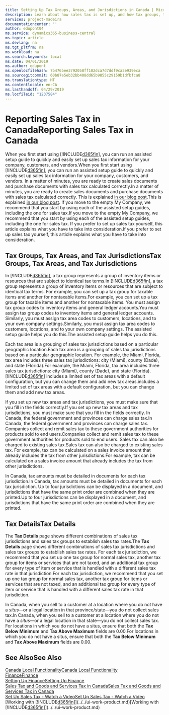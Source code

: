 ```yaml
---
title: Setting Up Tax Groups, Areas, and Jurisdictions in Canada | Microsoft Docs
description: Learn about how sales tax is set up, and how tax groups, tax areas (states, counties, cities, and localities), tax jurisdictions, and tax details work.
services: project-madeira
documentationcenter: ''
author: edupont04
ms.service: dynamics365-business-central
ms.topic: article
ms.devlang: na
ms.tgt_pltfrm: na
ms.workload: na
ms.search.keywords: local
ms.date: 04/01/2019
ms.author: edupont
ms.openlocfilehash: 7b476bee3792058ff102dca7d7ddf9ca3e939eca
ms.sourcegitcommit: 60b87e5eb32bb408dd65b9855c29159b1dfbfca8
ms.translationtype: HT
ms.contentlocale: en-CA
ms.lasthandoff: 04/29/2019
ms.locfileid: "1237584"
---
```

# <a name="reporting-sales-tax-in-canada"></a><span data-ttu-id="5d0ba-103">Reporting Sales Tax in Canada</span><span class="sxs-lookup"><span data-stu-id="5d0ba-103">Reporting Sales Tax in Canada</span></span>
<span data-ttu-id="5d0ba-104">When you first start using [!INCLUDE[d365fin](../../includes/d365fin_md.md)], you can run an assisted setup guide to quickly and easily set up sales tax information for your company, customers, and vendors.</span><span class="sxs-lookup"><span data-stu-id="5d0ba-104">When you first start using [!INCLUDE[d365fin](../../includes/d365fin_md.md)], you can run an assisted setup guide to quickly and easily set up sales tax information for your company, customers, and vendors.</span></span> <span data-ttu-id="5d0ba-105">In a matter of minutes, you are ready to create sales documents and purchase documents with sales tax calculated correctly.</span><span class="sxs-lookup"><span data-stu-id="5d0ba-105">In a matter of minutes, you are ready to create sales documents and purchase documents with sales tax calculated correctly.</span></span> <span data-ttu-id="5d0ba-106">This is explained [in our blog post](https://madeira.microsoft.com/blog/sales-tax-setup-made-easy).</span><span class="sxs-lookup"><span data-stu-id="5d0ba-106">This is explained [in our blog post](https://madeira.microsoft.com/blog/sales-tax-setup-made-easy).</span></span>
<span data-ttu-id="5d0ba-107">If you move to the empty My Company, we recommend that you start by using each of the assisted setup guides, including the one for sales tax.</span><span class="sxs-lookup"><span data-stu-id="5d0ba-107">If you move to the empty My Company, we recommend that you start by using each of the assisted setup guides, including the one for sales tax.</span></span> <span data-ttu-id="5d0ba-108">If you prefer to set up sales tax yourself, this article explains what you have to take into consideration.</span><span class="sxs-lookup"><span data-stu-id="5d0ba-108">If you prefer to set up sales tax yourself, this article explains what you have to take into consideration.</span></span>  

## <a name="tax-groups-tax-areas-and-tax-jurisdictions"></a><span data-ttu-id="5d0ba-109">Tax Groups, Tax Areas, and Tax Jurisdictions</span><span class="sxs-lookup"><span data-stu-id="5d0ba-109">Tax Groups, Tax Areas, and Tax Jurisdictions</span></span>
<span data-ttu-id="5d0ba-110">In [!INCLUDE[d365fin](../../includes/d365fin_md.md)], a tax group represents a group of inventory items or resources that are subject to identical tax terms.</span><span class="sxs-lookup"><span data-stu-id="5d0ba-110">In [!INCLUDE[d365fin](../../includes/d365fin_md.md)], a tax group represents a group of inventory items or resources that are subject to identical tax terms.</span></span> <span data-ttu-id="5d0ba-111">For example, you can set up a tax group for taxable items and another for nontaxable items.</span><span class="sxs-lookup"><span data-stu-id="5d0ba-111">For example, you can set up a tax group for taxable items and another for nontaxable items.</span></span> <span data-ttu-id="5d0ba-112">You must assign tax group codes to inventory items and general ledger accounts.</span><span class="sxs-lookup"><span data-stu-id="5d0ba-112">You must assign tax group codes to inventory items and general ledger accounts.</span></span> <span data-ttu-id="5d0ba-113">Similarly, you must assign tax area codes to customers, locations, and to your own company settings.</span><span class="sxs-lookup"><span data-stu-id="5d0ba-113">Similarly, you must assign tax area codes to customers, locations, and to your own company settings.</span></span> <span data-ttu-id="5d0ba-114">The assisted setup guide helps you do this.</span><span class="sxs-lookup"><span data-stu-id="5d0ba-114">The assisted setup guide helps you do this.</span></span>  

<span data-ttu-id="5d0ba-115">Each tax area is a grouping of sales tax jurisdictions based on a particular geographic location.</span><span class="sxs-lookup"><span data-stu-id="5d0ba-115">Each tax area is a grouping of sales tax jurisdictions based on a particular geographic location.</span></span> <span data-ttu-id="5d0ba-116">For example, the Miami, Florida, tax area includes three sales tax jurisdictions: city (Miami), county (Dade), and state (Florida).</span><span class="sxs-lookup"><span data-stu-id="5d0ba-116">For example, the Miami, Florida, tax area includes three sales tax jurisdictions: city (Miami), county (Dade), and state (Florida).</span></span> [!INCLUDE[d365fin](../../includes/d365fin_md.md)] <span data-ttu-id="5d0ba-117">includes a limited set of tax areas with a default configuration, but you can change them and add new tax areas.</span><span class="sxs-lookup"><span data-stu-id="5d0ba-117">includes a limited set of tax areas with a default configuration, but you can change them and add new tax areas.</span></span>  

<span data-ttu-id="5d0ba-118">If you set up new tax areas and tax jurisdictions, you must make sure that you fill in the fields correctly.</span><span class="sxs-lookup"><span data-stu-id="5d0ba-118">If you set up new tax areas and tax jurisdictions, you must make sure that you fill in the fields correctly.</span></span> <span data-ttu-id="5d0ba-119">In Canada, the federal government and provinces can charge sales tax.</span><span class="sxs-lookup"><span data-stu-id="5d0ba-119">In Canada, the federal government and provinces can charge sales tax.</span></span> <span data-ttu-id="5d0ba-120">Companies collect and remit sales tax to these government authorities for products sold to end users.</span><span class="sxs-lookup"><span data-stu-id="5d0ba-120">Companies collect and remit sales tax to these government authorities for products sold to end users.</span></span> <span data-ttu-id="5d0ba-121">Sales tax can also be charged to existing sales tax.</span><span class="sxs-lookup"><span data-stu-id="5d0ba-121">Sales tax can also be charged to existing sales tax.</span></span> <span data-ttu-id="5d0ba-122">For example, tax can be calculated on a sales invoice amount that already includes the tax from other jurisdictions.</span><span class="sxs-lookup"><span data-stu-id="5d0ba-122">For example, tax can be calculated on a sales invoice amount that already includes the tax from other jurisdictions.</span></span>  

<span data-ttu-id="5d0ba-123">In Canada, tax amounts must be detailed in documents for each tax jurisdiction.</span><span class="sxs-lookup"><span data-stu-id="5d0ba-123">In Canada, tax amounts must be detailed in documents for each tax jurisdiction.</span></span> <span data-ttu-id="5d0ba-124">Up to four jurisdictions can be displayed in a document, and jurisdictions that have the same print order are combined when they are printed.</span><span class="sxs-lookup"><span data-stu-id="5d0ba-124">Up to four jurisdictions can be displayed in a document, and jurisdictions that have the same print order are combined when they are printed.</span></span>  

## <a name="tax-details"></a><span data-ttu-id="5d0ba-125">Tax Details</span><span class="sxs-lookup"><span data-stu-id="5d0ba-125">Tax Details</span></span>
<span data-ttu-id="5d0ba-126">The **Tax Details** page shows different combinations of sales tax jurisdictions and sales tax groups to establish sales tax rates.</span><span class="sxs-lookup"><span data-stu-id="5d0ba-126">The **Tax Details** page shows different combinations of sales tax jurisdictions and sales tax groups to establish sales tax rates.</span></span> <span data-ttu-id="5d0ba-127">For each tax jurisdiction, we recommend that you set up one tax group for normal sales tax, another tax group for items or services that are not taxed, and an additional tax group for every type of item or service that is handled with a different sales tax rate in that jurisdiction.</span><span class="sxs-lookup"><span data-stu-id="5d0ba-127">For each tax jurisdiction, we recommend that you set up one tax group for normal sales tax, another tax group for items or services that are not taxed, and an additional tax group for every type of item or service that is handled with a different sales tax rate in that jurisdiction.</span></span>  

<span data-ttu-id="5d0ba-128">In Canada, when you sell to a customer at a location where you do not have a *situs*—or a legal location in that province/state—you do not collect sales tax.</span><span class="sxs-lookup"><span data-stu-id="5d0ba-128">In Canada, when you sell to a customer at a location where you do not have a *situs*—or a legal location in that state—you do not collect sales tax.</span></span> <span data-ttu-id="5d0ba-129">For locations in which you do not have a situs, ensure that both the **Tax Below Minimum** and **Tax Above Maximum** fields are 0.00.</span><span class="sxs-lookup"><span data-stu-id="5d0ba-129">For locations in which you do not have a situs, ensure that both the **Tax Below Minimum** and **Tax Above Maximum** fields are 0.00.</span></span>  

## <a name="see-also"></a><span data-ttu-id="5d0ba-130">See Also</span><span class="sxs-lookup"><span data-stu-id="5d0ba-130">See Also</span></span>
[<span data-ttu-id="5d0ba-131">Canada Local Functionality</span><span class="sxs-lookup"><span data-stu-id="5d0ba-131">Canada Local Functionality</span></span>](canada-local-functionality.md)  
[<span data-ttu-id="5d0ba-132">Finance</span><span class="sxs-lookup"><span data-stu-id="5d0ba-132">Finance</span></span>](../../finance.md)  
[<span data-ttu-id="5d0ba-133">Setting Up Finance</span><span class="sxs-lookup"><span data-stu-id="5d0ba-133">Setting Up Finance</span></span>](../../finance-setup-finance.md)  
[<span data-ttu-id="5d0ba-134">Sales Tax and Goods and Services Tax in Canada</span><span class="sxs-lookup"><span data-stu-id="5d0ba-134">Sales Tax and Goods and Services Tax in Canada</span></span>](sales-tax-goods-services.md)  
[<span data-ttu-id="5d0ba-135">Set Up Sales Tax - Watch a Video</span><span class="sxs-lookup"><span data-stu-id="5d0ba-135">Set Up Sales Tax - Watch a Video</span></span>](https://www.youtube.com/watch?v=qMs4BoSytN8&index=13&list=PLcakwueIHoT8K1m148oMqo7amR2a7Bz-8)  
<span data-ttu-id="5d0ba-136">[Working with [!INCLUDE[d365fin](../../includes/d365fin_md.md)]](../../ui-work-product.md)</span><span class="sxs-lookup"><span data-stu-id="5d0ba-136">[Working with [!INCLUDE[d365fin](../../includes/d365fin_md.md)]](../../ui-work-product.md)</span></span>  
